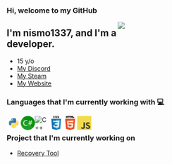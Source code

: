 ### Hi, welcome to my GitHub

<img align="right" width="50%" src="https://github-readme-stats.vercel.app/api?username=nismo1337&show_icons=true&theme=dark&hide=contribs,issues">

## I'm **nismo1337**, and I'm a developer.
- 15 y/o
- <a href="https://discordapp.com/users/294488126641012737/" target="_blank" rel="noopener noreferrer">My Discord</a>
- <a href="https://steamcommunity.com/id/foreversuffering/" target="_blank" rel="noopener noreferrer">My Steam</a>
- <a href="https://nismo1337.xyz/" target="_blank" rel="noopener noreferrer">My Website</a>

### Languages that I'm currently working with 💻
<img align="left" alt="Python" width="32px" src="https://raw.githubusercontent.com/github/explore/80688e429a7d4ef2fca1e82350fe8e3517d3494d/topics/python/python.png" />
<img align="left" alt="C#" width="32px" src="https://raw.githubusercontent.com/github/explore/80688e429a7d4ef2fca1e82350fe8e3517d3494d/topics/csharp/csharp.png" />
<img align="left" alt="C++" width="32px" src="https://user-images.githubusercontent.com/45857590/113528813-1137dd80-95c2-11eb-8192-b2118e99bb05.png" />
<img align="left" alt="Python" width="32px" src="https://raw.githubusercontent.com/github/explore/80688e429a7d4ef2fca1e82350fe8e3517d3494d/topics/css/css.png" />
<img align="left" alt="Python" width="32px" src="https://raw.githubusercontent.com/github/explore/80688e429a7d4ef2fca1e82350fe8e3517d3494d/topics/html/html.png" />
<img align="left" alt="Python" width="32px" src="https://raw.githubusercontent.com/github/explore/80688e429a7d4ef2fca1e82350fe8e3517d3494d/topics/javascript/javascript.png" />

<br/>


### Project that I'm currently working on 

- <a href="https://github.com/nismo1337/Recovery-Tool" target="_blank" rel="noopener noreferrer">Recovery Tool</a>

